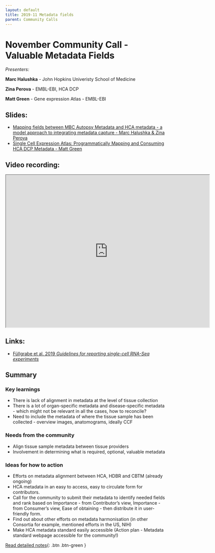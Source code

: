 ```yaml
---
layout: default
title: 2019-11 Metadata fields
parent: Community Calls
---
```

<script src="https://kit.fontawesome.com/fc66878563.js" crossorigin="anonymous"></script>
# November Community Call - Valuable Metadata Fields

*Presenters:* 

**Marc Halushka** - John Hopkins Univeristy School of Medicine

**Zina Perova**  - EMBL-EBI, HCA DCP

**Matt Green** - Gene expression Atlas - EMBL-EBI

## <i class="fas fa-chalkboard-teacher"></i> Slides:
- [Mapping fields between MBC Autopsy Metadata and HCA metadata - a model approach to integrating metadata capture - Marc Halushka & Zina Perova](https://docs.google.com/presentation/d/1YCbQvyZgp4Oicnc2mzv1d4Gevv2xcDyuLf43Tsp0IYY/edit#slide=id.p)
- [Single Cell Expression Atlas: Programmatically Mapping and Consuming HCA DCP Metadata - Matt Green](https://drive.google.com/open?id=1QA66gBMPY-JCGEf0Vpc4moiUwL2mmpsh)

## <i class="fas fa-video"></i> Video recording:
<iframe src="https://drive.google.com/file/d/1jXEkJRE-My6yMrFnCUDMZrfdBusqJRlj/preview" width="640" height="480"></iframe>

## <i class="fas fa-external-link-square-alt"></i> Links:

- [Füllgrabe et al. 2019 *Guidelines for reporting single-cell RNA-Seq experiments*](https://arxiv.org/abs/1910.14623)

## Summary

### <i class="fas fa-search"></i> Key learnings

- There is lack of alignment in metadata at the level of tissue collection 
- There is a lot of organ-specific metadata and disease-specific metadata - which might not be relevant in all the cases, how to reconcile?
- Need to include the metadata of where the tissue sample has been collected - overview images, anatomograms, ideally CCF

### <i class="far fa-comment-dots"></i> Needs from the community
- Align tissue sample metadata between tissue providers 
- Involvement in determining what is required, optional, valuable metadata
  
### <i class="far fa-lightbulb"></i> Ideas for how to action
- Efforts on metadata alignment between HCA, HDBR and CBTM (already ongoing)
- HCA metadata in an easy to access, easy to circulate form for contributors.
- Call for the community to submit their metadata to identify needed fields and rank based on Importance - from Contributor’s view, Importance - from Consumer’s view, Ease of obtaining - then distribute it in user-friendly form.
- Find out about other efforts on metadata harmonisation (in other Consortia for example, mentioned efforts in the US, NIH)
- Make HCA metadata standard easily accessible (Action plan - Metadata standard webpage accessible for the community!)

[<i class="fab fa-readme"></i> Read detailed notes](<GOOGLE LINK>){: .btn .btn-green }

